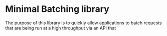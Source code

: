 # Minimal Batching library
The purpose of this library is to quickly allow applications to batch requests that are being run at a high throughput
via an API that 
